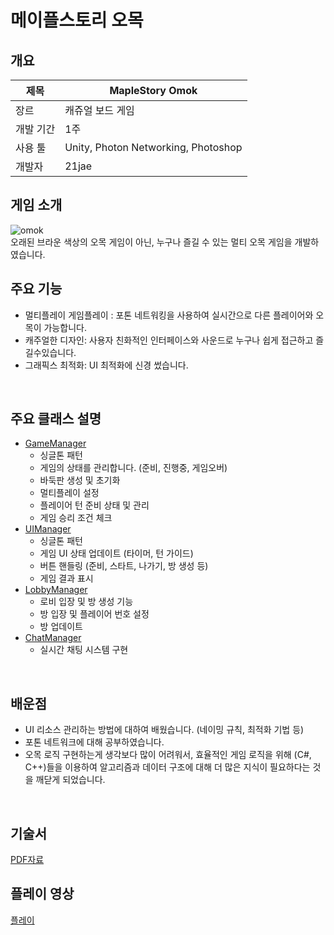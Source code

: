 # 메이플스토리 오목 

## 개요
제목 | MapleStory Omok 
------------ | ------------- 
장르 | 캐쥬얼 보드 게임
개발 기간 | 1주
사용 툴 | Unity, Photon Networking, Photoshop
개발자 | 21jae

## 게임 소개
![omok](https://github.com/21jae/PlayGomoku/assets/90013449/3f3f7091-1833-41d7-8f26-4b6cb13b8f6a) </br>
오래된 브라운 색상의 오목 게임이 아닌, 누구나 즐길 수 있는 멀티 오목 게임을 개발하였습니다.
</br>


## 주요 기능
* 멀티플레이 게임플레이 : 포톤 네트워킹을 사용하여 실시간으로 다른 플레이어와 오목이 가능합니다.
* 캐주얼한 디자인: 사용자 친화적인 인터페이스와 사운드로 누구나 쉽게 접근하고 즐길수있습니다.
* 그래픽스 최적화:  UI 최적화에 신경 썼습니다.
</br>

## 주요 클래스 설명
* [GameManager](https://github.com/21jae/PlayGomoku/blob/main/Assets/Scripts/Managers/GameManager.cs)
  * 싱글톤 패턴
  * 게임의 상태를 관리합니다. (준비, 진행중, 게임오버)
  * 바둑판 생성 및 초기화
  * 멀티플레이 설정
  * 플레이어 턴 준비 상태 및 관리
  * 게임 승리 조건 체크
* [UIManager](https://github.com/21jae/PlayGomoku/blob/main/Assets/Scripts/Managers/UIManager.cs)
  * 싱글톤 패턴
  * 게임 UI 상태 업데이트 (타이머, 턴 가이드)
  * 버튼 핸들링 (준비, 스타트, 나가기, 방 생성 등)
  * 게임 결과 표시
* [LobbyManager](https://github.com/21jae/PlayGomoku/blob/main/Assets/Scripts/Managers/LobbyManager.cs)
  * 로비 입장 및 방 생성 기능
  * 방 입장 및 플레이어 번호 설정
  * 방 업데이트
* [ChatManager](https://github.com/21jae/PlayGomoku/blob/main/Assets/Scripts/Managers/ChatManager.cs)
  *  실시간 채팅 시스템 구현
</br>


## 배운점
* UI 리소스 관리하는 방법에 대하여 배웠습니다. (네이밍 규칙, 최적화 기법 등)
* 포톤 네트워크에 대해 공부하였습니다.
* 오목 로직 구현하는게 생각보다 많이 어려워서, 효율적인 게임 로직을 위해 (C#, C++)들을 이용하여 알고리즘과 데이터 구조에 대해
더 많은 지식이 필요하다는 것을 깨닫게 되었습니다.
</br>


## 기술서
[PDF자료](https://file.notion.so/f/f/60d85208-d2f5-4b65-bcee-71940fa52b65/964e31db-849a-4ce2-b91f-c9abf52e0c08/%EB%A9%94%EC%9D%B4%ED%94%8C%EC%8A%A4%ED%86%A0%EB%A6%AC_%EC%98%A4%EB%AA%A9.pdf?id=a982583b-3aa4-453f-87f3-435c0435cdf7&table=block&spaceId=60d85208-d2f5-4b65-bcee-71940fa52b65&expirationTimestamp=1702540800000&signature=ujeFI8-IGcM-rQ9kU4YoRRRTslC3iLvBXclEs8X3lyw&downloadName=%EB%A9%94%EC%9D%B4%ED%94%8C%EC%8A%A4%ED%86%A0%EB%A6%AC+%EC%98%A4%EB%AA%A9.pdf)


## 플레이 영상
[플레이](https://youtu.be/YOqCOfoNdhY)


